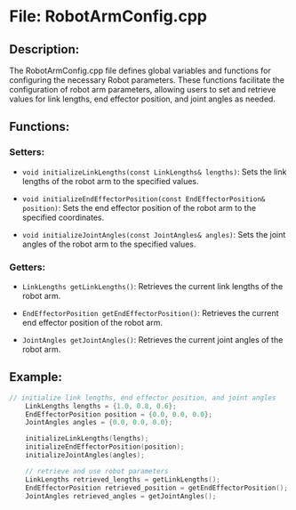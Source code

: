 # File: RobotArmConfig.cpp

## Description:

The RobotArmConfig.cpp file defines global variables and functions for configuring the necessary Robot parameters. These functions facilitate the configuration of robot arm parameters, allowing users to set and retrieve values for link lengths, end effector position, and joint angles as needed.

## Functions:

### Setters:

- `void initializeLinkLengths(const LinkLengths& lengths)`: Sets the link lengths of the robot arm to the specified values.

- `void initializeEndEffectorPosition(const EndEffectorPosition& position)`: Sets the end effector position of the robot arm to the specified coordinates.

- `void initializeJointAngles(const JointAngles& angles)`: Sets the joint angles of the robot arm to the specified values.

### Getters:

- `LinkLengths getLinkLengths()`: Retrieves the current link lengths of the robot arm.

- `EndEffectorPosition getEndEffectorPosition()`: Retrieves the current end effector position of the robot arm.

- `JointAngles getJointAngles()`: Retrieves the current joint angles of the robot arm.

## Example:
```cpp
// initialize link lengths, end effector position, and joint angles
    LinkLengths lengths = {1.0, 0.8, 0.6};
    EndEffectorPosition position = {0.0, 0.0, 0.0};
    JointAngles angles = {0.0, 0.0, 0.0};

    initializeLinkLengths(lengths);
    initializeEndEffectorPosition(position);
    initializeJointAngles(angles);

    // retrieve and use robot parameters
    LinkLengths retrieved_lengths = getLinkLengths();
    EndEffectorPosition retrieved_position = getEndEffectorPosition();
    JointAngles retrieved_angles = getJointAngles();
```
